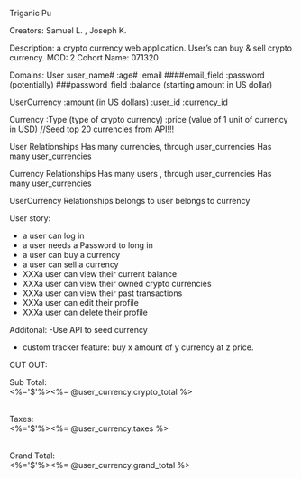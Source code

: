 Triganic Pu


Creators: Samuel L. , Joseph K.

Description: a crypto currency web application. User’s can buy & sell crypto currency.
MOD: 2
Cohort Name: 071320

Domains:
User
:user_name#
:age#
:email                                          ####email_field
:password (potentially)                         ###password_field
:balance (starting amount in US dollar)

UserCurrency
:amount (in US dollars)
:user_id
:currency_id 

Currency
:Type (type of crypto currency)
:price (value of 1 unit of currency in USD) //Seed top 20 currencies from API!!!

User Relationships
Has many currencies, through user_currencies
Has many user_currencies

Currency Relationships
Has many users , through user_currencies
Has many user_currencies	

UserCurrency Relationships
belongs to user
belongs to currency

User story:
- a user can log in
- a user needs a Password to long in
- a user can buy a currency
- a user can sell a currency
- XXXa user can view their current balance
- XXXa user can view their owned crypto currencies
- XXXa user  can view their past transactions
- XXXa user can edit their profile 
- XXXa user can delete their profile 

Additonal:
-Use API to seed currency
- custom tracker feature: buy x amount of y currency at z price. 







CUT OUT:

<label>Sub Total:</label><br>
<%='$'%><%= @user_currency.crypto_total %><br><br>

<label>Taxes:</label><br>
<%='$'%><%= @user_currency.taxes %><br><br>

<label>Grand Total:</label><br>
<%='$'%><%= @user_currency.grand_total %><br><br>
